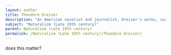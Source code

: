 ```yaml
---
layout: author
title: Theodore Dreiser
description: "An American novelist and journalist, Dreiser's works, such as 'Sister Carrie' and 'An American Tragedy', delve deeply into the effects of nature and society on individual destiny, embodying Naturalist themes."
subject: "Naturalism (Late 19th century)"
parent: Naturalism (Late 19th century)
permalink: /Naturalism (Late 19th century)/Theodore Dreiser/
---
```


does this matter?
